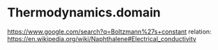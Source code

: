 # Thermodynamics.domain
https://www.google.com/search?q=Boltzmann%27s+constant relation: https://en.wikipedia.org/wiki/Naphthalene#Electrical_conductivity
